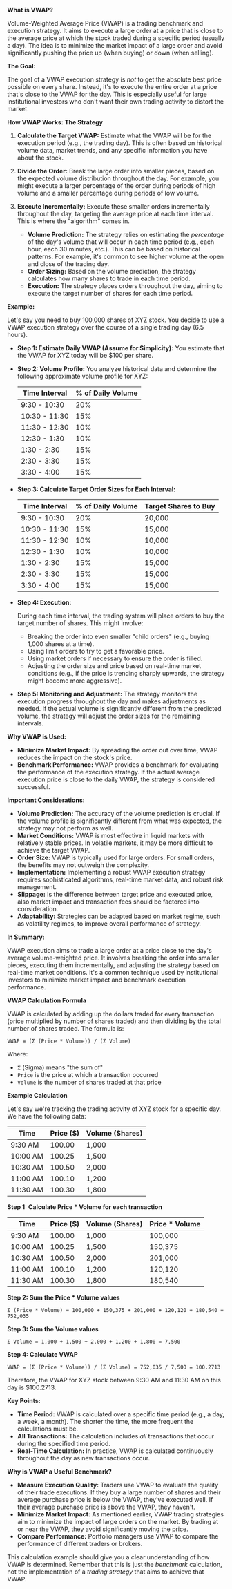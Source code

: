 **What is VWAP?**

Volume-Weighted Average Price (VWAP) is a trading benchmark and execution strategy.
It aims to execute a large order at a price that is close to the average price at which the stock traded during a specific period (usually a day).
The idea is to minimize the market impact of a large order and avoid significantly pushing the price up (when buying) or down (when selling).

**The Goal:**

The goal of a VWAP execution strategy is *not* to get the absolute best price possible on every share. 
Instead, it's to execute the entire order at a price that's close to the VWAP for the day.
This is especially useful for large institutional investors who don't want their own trading activity to distort the market.

**How VWAP Works: The Strategy**

1.  **Calculate the Target VWAP:** 
    Estimate what the VWAP will be for the execution period (e.g., the trading day).
    This is often based on historical volume data, market trends, and any specific information you have about the stock.

2.  **Divide the Order:** 
    Break the large order into smaller pieces, based on the expected volume distribution throughout the day.
    For example, you might execute a larger percentage of the order during periods of high volume and a smaller percentage during periods of low volume.

3.  **Execute Incrementally:**
    Execute these smaller orders incrementally throughout the day, targeting the average price at each time interval.
    This is where the "algorithm" comes in.

    *   **Volume Prediction:** The strategy relies on estimating the *percentage* of the day's volume that will occur in each time period (e.g., each hour, each 30 minutes, etc.).
        This can be based on historical patterns.  For example, it's common to see higher volume at the open and close of the trading day.
    *   **Order Sizing:**  Based on the volume prediction, the strategy calculates how many shares to trade in each time period.
    *   **Execution:**  The strategy places orders throughout the day, aiming to execute the target number of shares for each time period.

**Example:**

Let's say you need to buy 100,000 shares of XYZ stock.
You decide to use a VWAP execution strategy over the course of a single trading day (6.5 hours).

*   **Step 1: Estimate Daily VWAP (Assume for Simplicity):** You estimate that the VWAP for XYZ today will be $100 per share.

*   **Step 2: Volume Profile:** You analyze historical data and determine the following approximate volume profile for XYZ:

    | Time Interval | % of Daily Volume |
    |---------------|--------------------|
    | 9:30 - 10:30  | 20%                |
    | 10:30 - 11:30 | 15%                |
    | 11:30 - 12:30 | 10%                |
    | 12:30 - 1:30  | 10%                |
    | 1:30 - 2:30   | 15%                |
    | 2:30 - 3:30   | 15%                |
    | 3:30 - 4:00   | 15%                |

*   **Step 3: Calculate Target Order Sizes for Each Interval:**

    | Time Interval | % of Daily Volume | Target Shares to Buy |
    |---------------|--------------------|----------------------|
    | 9:30 - 10:30  | 20%                | 20,000                |
    | 10:30 - 11:30 | 15%                | 15,000                |
    | 11:30 - 12:30 | 10%                | 10,000                |
    | 12:30 - 1:30  | 10%                | 10,000                |
    | 1:30 - 2:30   | 15%                | 15,000                |
    | 2:30 - 3:30   | 15%                | 15,000                |
    | 3:30 - 4:00   | 15%                | 15,000                |

*   **Step 4: Execution:**

      During each time interval, the trading system will place orders to buy the target number of shares. This might involve:

      *   Breaking the order into even smaller "child orders" (e.g., buying 1,000 shares at a time).
      *   Using limit orders to try to get a favorable price.
      *   Using market orders if necessary to ensure the order is filled.
      *   Adjusting the order size and price based on real-time market conditions (e.g., if the price is trending sharply upwards, the strategy might become more aggressive).

*   **Step 5: Monitoring and Adjustment:** The strategy monitors the execution progress throughout the day and makes adjustments as needed. 
      If the actual volume is significantly different from the predicted volume, the strategy will adjust the order sizes for the remaining intervals.

**Why VWAP is Used:**

*   **Minimize Market Impact:** By spreading the order out over time, VWAP reduces the impact on the stock's price.
*   **Benchmark Performance:** VWAP provides a benchmark for evaluating the performance of the execution strategy. If the actual average execution price is close to the daily VWAP, the strategy is considered successful.

**Important Considerations:**

*   **Volume Prediction:** The accuracy of the volume prediction is crucial. If the volume profile is significantly different from what was expected, the strategy may not perform as well.
*   **Market Conditions:** VWAP is most effective in liquid markets with relatively stable prices. In volatile markets, it may be more difficult to achieve the target VWAP.
*   **Order Size:** VWAP is typically used for large orders. For small orders, the benefits may not outweigh the complexity.
*   **Implementation:** Implementing a robust VWAP execution strategy requires sophisticated algorithms, real-time market data, and robust risk management.
*   **Slippage:** Is the difference between target price and executed price, also market impact and transaction fees should be factored into consideration.
*   **Adaptability:** Strategies can be adapted based on market regime, such as volatility regimes, to improve overall performance of strategy.

**In Summary:**

VWAP execution aims to trade a large order at a price close to the day's average volume-weighted price. It involves breaking the order into smaller pieces, executing them incrementally, and adjusting the strategy based on real-time market conditions. It's a common technique used by institutional investors to minimize market impact and benchmark execution performance.


**VWAP Calculation Formula**

VWAP is calculated by adding up the dollars traded for every transaction (price multiplied by number of shares traded) and then dividing by the total number of shares traded.
The formula is:

```
VWAP = (Σ (Price * Volume)) / (Σ Volume)
```

Where:

*   `Σ` (Sigma) means "the sum of"
*   `Price` is the price at which a transaction occurred
*   `Volume` is the number of shares traded at that price

**Example Calculation**

Let's say we're tracking the trading activity of XYZ stock for a specific day. We have the following data:

| Time       | Price ($) | Volume (Shares) |
|------------|-----------|-----------------|
| 9:30 AM    | 100.00    | 1,000           |
| 10:00 AM   | 100.25    | 1,500           |
| 10:30 AM   | 100.50    | 2,000           |
| 11:00 AM   | 100.10    | 1,200           |
| 11:30 AM   | 100.30    | 1,800           |

**Step 1: Calculate Price * Volume for each transaction**

| Time       | Price ($) | Volume (Shares) | Price * Volume  |
|------------|-----------|-----------------|-----------------|
| 9:30 AM    | 100.00    | 1,000           | 100,000         |
| 10:00 AM   | 100.25    | 1,500           | 150,375         |
| 10:30 AM   | 100.50    | 2,000           | 201,000         |
| 11:00 AM   | 100.10    | 1,200           | 120,120         |
| 11:30 AM   | 100.30    | 1,800           | 180,540         |

**Step 2: Sum the Price * Volume values**

```
Σ (Price * Volume) = 100,000 + 150,375 + 201,000 + 120,120 + 180,540 = 752,035
```

**Step 3: Sum the Volume values**

```
Σ Volume = 1,000 + 1,500 + 2,000 + 1,200 + 1,800 = 7,500
```

**Step 4: Calculate VWAP**

```
VWAP = (Σ (Price * Volume)) / (Σ Volume) = 752,035 / 7,500 = 100.2713
```

Therefore, the VWAP for XYZ stock between 9:30 AM and 11:30 AM on this day is $100.2713.

**Key Points:**

*   **Time Period:** VWAP is calculated over a specific time period (e.g., a day, a week, a month).  The shorter the time, the more frequent the calculations must be.
*   **All Transactions:** The calculation includes *all* transactions that occur during the specified time period.
*   **Real-Time Calculation:** In practice, VWAP is calculated continuously throughout the day as new transactions occur.

**Why is VWAP a Useful Benchmark?**

*   **Measure Execution Quality:** Traders use VWAP to evaluate the quality of their trade executions. If they buy a large number of shares and their average purchase price is below the VWAP, they've executed well. If their average purchase price is above the VWAP, they haven't.
*   **Minimize Market Impact:** As mentioned earlier, VWAP trading strategies aim to minimize the impact of large orders on the market. By trading at or near the VWAP, they avoid significantly moving the price.
*   **Compare Performance:** Portfolio managers use VWAP to compare the performance of different traders or brokers.

This calculation example should give you a clear understanding of how VWAP is determined. Remember that this is just the *benchmark* calculation, not the implementation of a *trading strategy* that aims to achieve that VWAP.
